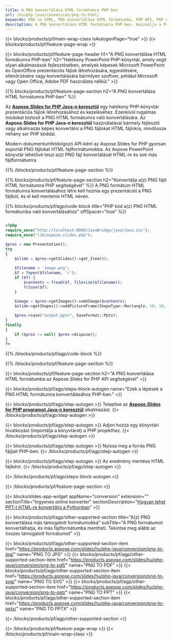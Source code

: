 ```yaml
---
title: A PNG konvertálása HTML formátumra PHP-ben
url: /hu/php-java/conversion/png-to-html/
keywords: PNG to HTML, PNG konvertálása HTML formátumba, PHP API, PHP Library, PNG, HTML
description: A PNG konvertálása HTML formátumra PHP-ben. Használja a PowerPoint PHP API-t a PNG fájlok konvertálásához HTML formátumba
---
```


{{< blocks/products/pf/main-wrap-class isAutogenPage="true" >}}
{{< blocks/products/pf/feature-page-wrap >}}

{{< blocks/products/pf/feature-page-header h1="A PNG konvertálása HTML formátumra PHP-ben" h2="Hatékony PowerPoint PHP-könyvtár, amely segít olyan alkalmazások fejlesztésében, amelyek képesek Microsoft PowerPoint és OpenOffice prezentációs fájlok létrehozására, egyesítésére, ellenőrzésére vagy konvertálására bármilyen szoftver, például Microsoft vagy Open Office, Adobe PDF használata nélkül." >}}

{{% blocks/products/pf/feature-page-section h2="A PNG konvertálása HTML formátumra PHP-ben" %}}

Az [**Aspose.Slides for PHP Java-n keresztül**](https://products.aspose.com/slides/hu/php-java/) egy hatékony PHP-könyvtár prezentációs fájlok létrehozásához és kezeléséhez. Ezenkívül rugalmas módokat biztosít a PNG HTML formátumra való konvertálására. Az **Aspose.Slides for PHP Java-n keresztül** használatával bármely fejlesztő vagy alkalmazás képes konvertálni a PNG fájlokat HTML fájlokra, mindössze néhány sor PHP kóddal.

Modern dokumentumfeldolgozó API-ként az Aspose.Slides for PHP gyorsan exportál PNG fájlokat HTML fájlformátumokba. Az Aspose PowerPoint könyvtár lehetővé teszi a(z) PNG fájl konvertálását HTML-re és sok más fájlformátumra

{{% /blocks/products/pf/feature-page-section %}}

{{% blocks/products/pf/feature-page-section  h2="Konvertálja a(z) PNG fájlt HTML formátumra PHP segítségével" %}}
A PNG formátum HTML formátumra konvertálásához létre kell hoznia egy prezentációt a PNG fájlból, és el kell mentenie HTML néven.

{{% blocks/products/pf/agp/code-block title="PHP kód a(z) PNG HTML formátumba való konvertálásához" offSpacer="true" %}}

```php

<?php
require_once("http://localhost:8080/JavaBridge/java/Java.inc");
require_once("lib/aspose.slides.php");

$pres = new Presentation();
try
{
    $slide = $pres->getSlides()->get_Item(0);
    
    $filename = 'image.png';
    $f = fopen($filename, 'r');
    if ($f) {
        $contents = fread($f, filesize($filename));
        fclose($f);
    }
    
    $image = $pres->getImages()->addImage($contents);
    $slide->getShapes()->addPictureFrame(ShapeType::Rectangle, 10, 10, 100, 100, $image);

    $pres->save("output.pptx", SaveFormat::Pptx);
}
finally
{
    if ($pres != null) $pres->dispose();
}
?>
```


{{% /blocks/products/pf/agp/code-block %}}

{{% /blocks/products/pf/feature-page-section %}}

{{< blocks/products/pf/feature-page-section  h2="A PNG konvertálása HTML formátumba az Aspose.Slides for PHP API segítségével" >}}

{{< blocks/products/pf/agp/steps-block-autogen name="Ezek a lépések a PNG HTML formátumra konvertálásához PHP-ben." >}}

{{< blocks/products/pf/agp/step-autogen >}}
Telepítse az [**Aspose.Slides for PHP programot Java-n keresztül**](https://products.aspose.com/slides/hu/php-java/) alkalmazást.
{{< /blocks/products/pf/agp/step-autogen >}}

{{< blocks/products/pf/agp/step-autogen >}}
Adjon hozzá egy könyvtári hivatkozást (importálja a könyvtárat) a PHP projekthez.
{{< /blocks/products/pf/agp/step-autogen >}}

{{< blocks/products/pf/agp/step-autogen >}}
Nyissa meg a forrás PNG fájljait PHP-ben.
{{< /blocks/products/pf/agp/step-autogen >}}

{{< blocks/products/pf/agp/step-autogen >}}
Az eredmény mentése HTML fájlként.
{{< /blocks/products/pf/agp/step-autogen >}}

{{< /blocks/products/pf/agp/steps-block-autogen >}}

{{< /blocks/products/pf/feature-page-section >}}

{{< blocks/slides-app-widget  appName="conversion" extension="" sectionTitle="Ingyenes online konverter" sectionDescription="[Hogyan lehet PPT-t HTML-re konvertálni a Pythonban](https://products.aspose.com/slides/hu/python-net/conversion/ppt-to-html/)" >}}

{{< blocks/products/pf/agp/other-supported-section title="A(z) PNG konvertálása más támogatott formátumokká" subTitle="A PNG formátumot konvertálhatja, és más fájlformátumba mentheti. Tekintse meg alább az összes támogatott formátumot" >}}

{{< blocks/products/pf/agp/other-supported-section-item href="https://products.aspose.com/slides/hu/php-java/conversion/png-to-jpg/" name="PNG TO JPG" >}}
{{< blocks/products/pf/agp/other-supported-section-item href="https://products.aspose.com/slides/hu/php-java/conversion/png-to-pdf/" name="PNG TO PDF" >}}
{{< blocks/products/pf/agp/other-supported-section-item href="https://products.aspose.com/slides/hu/php-java/conversion/png-to-svg/" name="PNG TO SVG" >}}
{{< blocks/products/pf/agp/other-supported-section-item href="https://products.aspose.com/slides/hu/php-java/conversion/png-to-ppt/" name="PNG TO PPT" >}}
{{< blocks/products/pf/agp/other-supported-section-item href="https://products.aspose.com/slides/hu/php-java/conversion/png-to-pptx/" name="PNG TO PPTX" >}}


{{< /blocks/products/pf/agp/other-supported-section >}}

{{< /blocks/products/pf/feature-page-wrap >}}
{{< /blocks/products/pf/main-wrap-class >}}